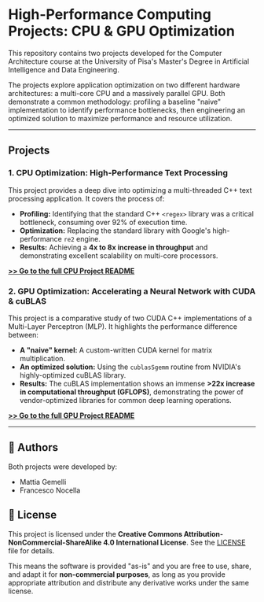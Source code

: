 # High-Performance Computing Projects: CPU & GPU Optimization

This repository contains two projects developed for the Computer Architecture course at the University of Pisa's Master's Degree in Artificial Intelligence and Data Engineering.

The projects explore application optimization on two different hardware architectures: a multi-core CPU and a massively parallel GPU. Both demonstrate a common methodology: profiling a baseline "naive" implementation to identify performance bottlenecks, then engineering an optimized solution to maximize performance and resource utilization.

---

## Projects

### 1. CPU Optimization: High-Performance Text Processing

This project provides a deep dive into optimizing a multi-threaded C++ text processing application. It covers the process of:
* **Profiling:** Identifying that the standard C++ `<regex>` library was a critical bottleneck, consuming over 92% of execution time. 
* **Optimization:** Replacing the standard library with Google's high-performance `re2` engine. 
* **Results:** Achieving a **4x to 8x increase in throughput** and demonstrating excellent scalability on multi-core processors. 

**[>> Go to the full CPU Project README](CA-project-CPU/readme.md)**

### 2. GPU Optimization: Accelerating a Neural Network with CUDA & cuBLAS

This project is a comparative study of two CUDA C++ implementations of a Multi-Layer Perceptron (MLP). It highlights the performance difference between:
* **A "naive" kernel:** A custom-written CUDA kernel for matrix multiplication.
* **An optimized solution:** Using the `cublasSgemm` routine from NVIDIA's highly-optimized cuBLAS library.
* **Results:** The cuBLAS implementation shows an immense **>22x increase in computational throughput (GFLOPS)**, demonstrating the power of vendor-optimized libraries for common deep learning operations.

**[>> Go to the full GPU Project README](CA-project-GPU/readme.md)**

---

## 👥 Authors

Both projects were developed by:

* Mattia Gemelli
* Francesco Nocella

## 📜 License

This project is licensed under the **Creative Commons Attribution-NonCommercial-ShareAlike 4.0 International License**. See the [LICENSE](http://creativecommons.org/licenses/by-nc-sa/4.0/) file for details.

This means the software is provided "as-is" and you are free to use, share, and adapt it for **non-commercial purposes**, as long as you provide appropriate attribution and distribute any derivative works under the same license.
